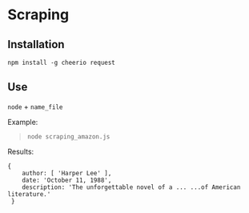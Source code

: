 # Scraping

## Installation
`npm install -g cheerio request`

## Use
`node` + `name_file`

Example:
> `node scraping_amazon.js`

Results:
```
{
	author: [ 'Harper Lee' ],
 	date: 'October 11, 1988',
 	description: 'The unforgettable novel of a ... ...of American literature.'
 }
```